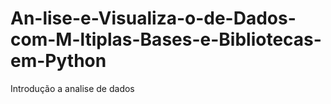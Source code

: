 # An-lise-e-Visualiza-o-de-Dados-com-M-ltiplas-Bases-e-Bibliotecas-em-Python
Introdução a analise de dados
